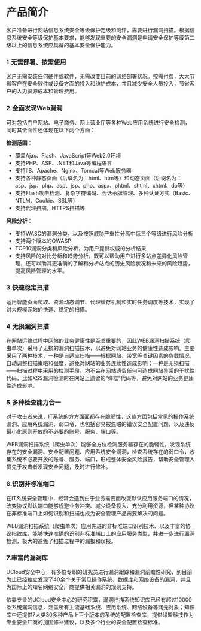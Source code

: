

# 产品简介

客户准备进行网站信息系统安全等级保护定级和测评，需要进行漏洞扫描。根据信息系统安全等级保护基本要求，能够发现重要的安全漏洞是申请安全保护等级第二级以上的信息系统应具备的基本安全保护能力。

### 1.无需部署、按需使用

客户无需安装任何硬件或软件，无需改变目前的网络部署状况。按需付费，大大节省客户在安全软件或设备方面的投入和维护成本，并且减少安全人员投入，节省客户的人力资源成本和管理费用。

### 2.全面发现Web漏洞

可对包括门户网站、电子商务、网上营业厅等各种Web应用系统进行安全检测，同时其全面性还体现在以下两个方面：

**检测范围：**

* 覆盖Ajax、Flash、JavaScript等Web2.0环境
* 支持PHP、ASP、.NET和Java等编程语言
* 支持IIS、Apache、Nginx、Tomcat等Web服务器
* 支持各种静态页面（后缀名为：html、htm等）和动态页面（后缀名为：asp、jsp、php、asp、jsp、php、aspx、phtml、shtml、xhtml、do等）
* 支持Flash攻击检测、复杂字符编码、会话令牌管理、多种认证方式（Basic、NTLM、Cookie、SSL等）
* 支持代理扫描，HTTPS扫描等

**风险分析：**

* 支持WASC的漏洞分类，以及按照威胁严重性分高中低三个等级进行风险分析
* 支持两个版本的OWASP
* TOP10漏洞分类和风险分析，为用户提供权威的分析结果
* 支持风险的对比分析和趋势分析，既可以帮助用户进行多站点差异化风险管理，还可以助其更准确的了解和分析站点的历史风险状况和未来的风险趋势，提高风险管理的水平。

### 3.快速稳定扫描

运用智能页面爬取、资源动态调节、代理缓存机制和实时任务调度等技术，实现了对大规模网站的快速、稳定的扫描。

### 4.无损漏洞扫描

在网站运维过程中网站的业务健康性是至关重要的，因此WEB漏洞扫描系统（爬虫单次）采用了无损的漏洞扫描技术，以避免对网站业务的健康性造成影响。主要采用了两种技术，一种是自适应扫描——根据网站、带宽等关键因素的负载情况，自动调整扫描策略和强度，避免对网站的业务连续性造成影响；一种是无损扫描——扫描过程中采用的检测手段，均不会在网站遗留任何可造成网站异常的干扰性代码，比如XSS漏洞检测时在网站上遗留的“弹框”代码等，避免对网站的业务健康性造成影响。

### 5.多种检查能力合一

对于攻击者来说，IT系统的方方面面都存在脆弱性，这些方面包括常见的操作系统漏洞、应用系统漏洞、弱口令，也包括容易被忽略的错误安全配置问题，以及违反最小化原则开放的不必要的账号、服务、端口等。

WEB漏洞扫描系统（爬虫单次）能够全方位检测服务器存在的脆弱性，发现系统存在的安全漏洞、安全配置问题、应用系统安全漏洞，检查系统存在的弱口令，收集系统不必要开放的账号、服务、端口，形成整体安全风险报告，帮助安全管理人员先于攻击者发现安全问题，及时进行修补。

### 6.识别非标准端口

在IT系统安全管理中，经常会遇到由于业务需要而改变默认应用服务端口的情况，改变协议默认端口能够规避业务冲突、减少设备投入、充分利用资源，但某种协议在非标准端口上如何识别和扫描也成为安全管理产品需要解决的问题。

WEB漏洞扫描系统（爬虫单次）应用先进的非标准端口识别技术、以及丰富的协议指纹库，能够快速准确的识别非标准端口上的应用服务类型，并进一步进行漏洞检测，极大的避免了扫描过程中的漏报和误报。

### 7.丰富的漏洞库

UCloud安全中心，有多位专职的研究员进行漏洞跟踪和漏洞前瞻性研究，到目前为止已经独立发现了40余个关于常见操作系统、数据库和网络设备的漏洞，并且为国际上的知名网络安全厂商提供相关漏洞的规则支持。

依靠专业的UCloud安全中心的研究积累，漏洞扫描系统知识库已经有超过10000条系统漏洞信息，涵盖所有主流基础系统、应用系统、网络设备等网元对象；知识库中还提供7大类30多种产品上百个版本的系统的配置检查库，提供绿盟科技作为专业安全厂商的加固修补建议，以及多个行业的安全配置检查标准。
